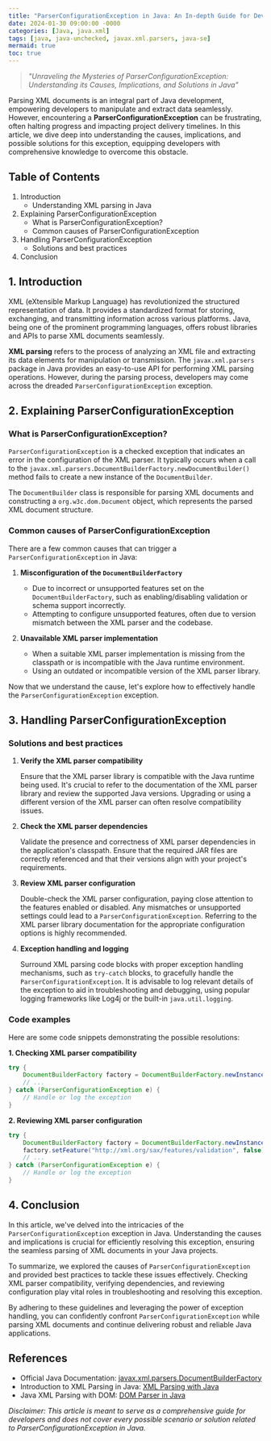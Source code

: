 ```yaml
---
title: "ParserConfigurationException in Java: An In-depth Guide for Developers"
date: 2024-01-30 09:00:00 -0000
categories: [Java, java.xml]
tags: [java, java-unchecked, javax.xml.parsers, java-se]
mermaid: true
toc: true
---
```



> *"Unraveling the Mysteries of ParserConfigurationException: Understanding its Causes, Implications, and Solutions in Java"*

Parsing XML documents is an integral part of Java development, empowering developers to manipulate and extract data seamlessly. However, encountering a **ParserConfigurationException** can be frustrating, often halting progress and impacting project delivery timelines. In this article, we dive deep into understanding the causes, implications, and possible solutions for this exception, equipping developers with comprehensive knowledge to overcome this obstacle.

## Table of Contents
1. Introduction
    - Understanding XML parsing in Java
2. Explaining ParserConfigurationException
    - What is ParserConfigurationException?
    - Common causes of ParserConfigurationException
3. Handling ParserConfigurationException
    - Solutions and best practices
4. Conclusion

## 1. Introduction

XML (eXtensible Markup Language) has revolutionized the structured representation of data. It provides a standardized format for storing, exchanging, and transmitting information across various platforms. Java, being one of the prominent programming languages, offers robust libraries and APIs to parse XML documents seamlessly.

**XML parsing** refers to the process of analyzing an XML file and extracting its data elements for manipulation or transmission. The `javax.xml.parsers` package in Java provides an easy-to-use API for performing XML parsing operations. However, during the parsing process, developers may come across the dreaded `ParserConfigurationException` exception.

## 2. Explaining ParserConfigurationException

### What is ParserConfigurationException?

`ParserConfigurationException` is a checked exception that indicates an error in the configuration of the XML parser. It typically occurs when a call to the `javax.xml.parsers.DocumentBuilderFactory.newDocumentBuilder()` method fails to create a new instance of the `DocumentBuilder`.

The `DocumentBuilder` class is responsible for parsing XML documents and constructing a `org.w3c.dom.Document` object, which represents the parsed XML document structure.

### Common causes of ParserConfigurationException

There are a few common causes that can trigger a `ParserConfigurationException` in Java:

1. **Misconfiguration of the `DocumentBuilderFactory`**
   - Due to incorrect or unsupported features set on the `DocumentBuilderFactory`, such as enabling/disabling validation or schema support incorrectly.
   - Attempting to configure unsupported features, often due to version mismatch between the XML parser and the codebase.

2. **Unavailable XML parser implementation**
   - When a suitable XML parser implementation is missing from the classpath or is incompatible with the Java runtime environment.
   - Using an outdated or incompatible version of the XML parser library.

Now that we understand the cause, let's explore how to effectively handle the `ParserConfigurationException` exception.

## 3. Handling ParserConfigurationException

### Solutions and best practices

1. **Verify the XML parser compatibility**
   
   Ensure that the XML parser library is compatible with the Java runtime being used. It's crucial to refer to the documentation of the XML parser library and review the supported Java versions. Upgrading or using a different version of the XML parser can often resolve compatibility issues.

2. **Check the XML parser dependencies**
   
   Validate the presence and correctness of XML parser dependencies in the application's classpath. Ensure that the required JAR files are correctly referenced and that their versions align with your project's requirements.

3. **Review XML parser configuration**
   
   Double-check the XML parser configuration, paying close attention to the features enabled or disabled. Any mismatches or unsupported settings could lead to a `ParserConfigurationException`. Referring to the XML parser library documentation for the appropriate configuration options is highly recommended.

4. **Exception handling and logging**

   Surround XML parsing code blocks with proper exception handling mechanisms, such as `try-catch` blocks, to gracefully handle the `ParserConfigurationException`. It is advisable to log relevant details of the exception to aid in troubleshooting and debugging, using popular logging frameworks like Log4j or the built-in `java.util.logging`.

### Code examples

Here are some code snippets demonstrating the possible resolutions:

**1. Checking XML parser compatibility**

```java
try {
    DocumentBuilderFactory factory = DocumentBuilderFactory.newInstance();
    // ...
} catch (ParserConfigurationException e) {
    // Handle or log the exception
}
```

**2. Reviewing XML parser configuration**

```java
try {
    DocumentBuilderFactory factory = DocumentBuilderFactory.newInstance();
    factory.setFeature("http://xml.org/sax/features/validation", false);
    // ...
} catch (ParserConfigurationException e) {
    // Handle or log the exception
}
```

## 4. Conclusion

In this article, we've delved into the intricacies of the `ParserConfigurationException` exception in Java. Understanding the causes and implications is crucial for efficiently resolving this exception, ensuring the seamless parsing of XML documents in your Java projects.

To summarize, we explored the causes of `ParserConfigurationException` and provided best practices to tackle these issues effectively. Checking XML parser compatibility, verifying dependencies, and reviewing configuration play vital roles in troubleshooting and resolving this exception.

By adhering to these guidelines and leveraging the power of exception handling, you can confidently confront `ParserConfigurationException` while parsing XML documents and continue delivering robust and reliable Java applications.

## References
- Official Java Documentation: [javax.xml.parsers.DocumentBuilderFactory](https://docs.oracle.com/javase/10/docs/api/javax/xml/parsers/DocumentBuilderFactory.html)
- Introduction to XML Parsing in Java: [XML Parsing with Java](https://www.devProTips.com/post/xml-parsing-with-java)
- Java XML Parsing with DOM: [DOM Parser in Java](http://www.tutorialspoint.com/java_xml/java_dom_parser.htm)

*Disclaimer: This article is meant to serve as a comprehensive guide for developers and does not cover every possible scenario or solution related to ParserConfigurationException in Java.*